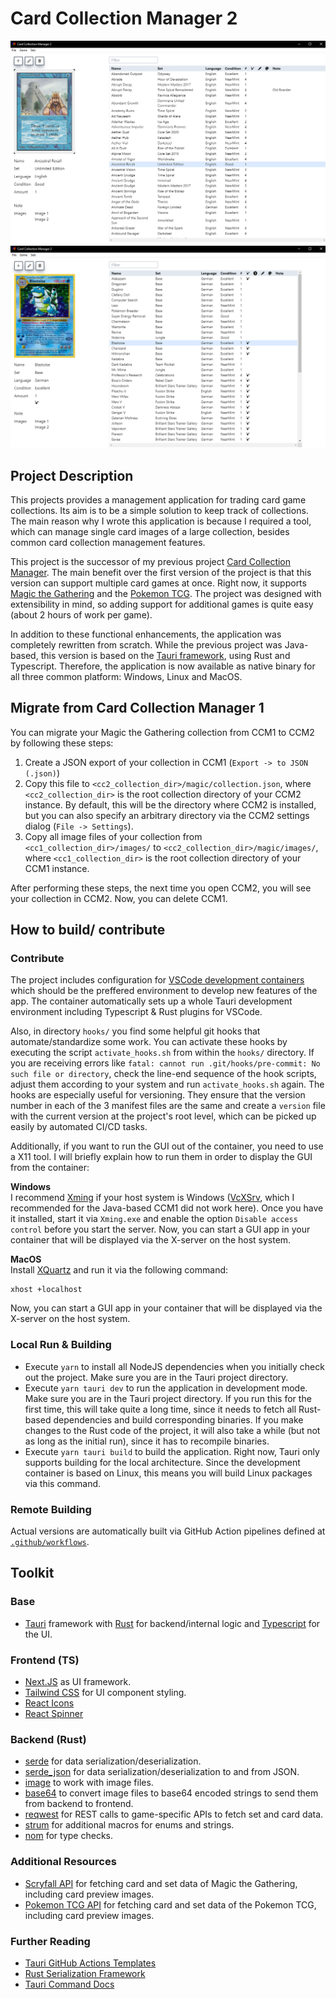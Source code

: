 # Card Collection Manager 2
![img1](img1.PNG)
![img2](img2.PNG)

## Project Description
This projects provides a management application for trading card game collections. Its aim is to be a simple solution to keep track of collections. The main reason why I wrote this application is because I required a tool, which can manage single card images of a large collection, besides common card collection management features.

This project is the successor of my previous project [Card Collection Manager](https://github.com/sebastiandine/Card-Collection-Manager). The main benefit over the first version of the project is that this version can support multiple card games at once. Right now, it supports [Magic the Gathering](https://magic.wizards.com/) and the [Pokemon TCG](https://tcg.pokemon.com). The project was designed with extensibility in mind, so adding support for additional games is quite easy (about 2 hours of work per game).

In addition to these functional enhancements, the application was completely rewritten from scratch. While the previous project was Java-based, this version is based on the [Tauri framework](https://tauri.app/), using Rust and Typescript. Therefore, the application is now available as native binary for all three common platform: Windows, Linux and MacOS.

## Migrate from Card Collection Manager 1
You can migrate your Magic the Gathering collection from CCM1 to CCM2 by following these steps:
1. Create a JSON export of your collection in CCM1 (`Export -> to JSON (.json)`)
2. Copy this file to `<cc2_collection_dir>/magic/collection.json`, where `<cc2_collection_dir>` is the root collection directory of your CCM2 instance. By default, this will be the directory where CCM2 is installed, but you can also specify an arbitrary directory via the CCM2 settings dialog (`File -> Settings`).
3. Copy all image files of your collection from `<cc1_collection_dir>/images/` to `<cc2_collection_dir>/magic/images/`, where `<cc1_collection_dir>` is the root collection directory of your CCM1 instance.

After performing these steps, the next time you open CCM2, you will see your collection in CCM2. Now, you can delete CCM1.


## How to build/ contribute
### Contribute
The project includes configuration for [VSCode development containers](https://code.visualstudio.com/docs/remote/containers) which should be the preffered environment to develop new features of the app. The container automatically sets up a whole Tauri development environment including Typescript & Rust plugins for VSCode.

Also, in directory `hooks/` you find some helpful git hooks that automate/standardize some work. You can activate these hooks by executing the script `activate_hooks.sh` from within the `hooks/` directory. If you are receiving errors like `fatal: cannot run .git/hooks/pre-commit: No such file or directory`, check the line-end sequence of the hook scripts, adjust them according to your system and run `activate_hooks.sh` again. The hooks are especially useful for versioning. They ensure that the version number in each of the 3 manifest files are the same and create a `version` file with the current version at the project's root level, which can be picked up easily by automated CI/CD tasks.

Additionally, if you want to run the GUI out of the container, you need to use a X11 tool. I will briefly explain how to run them in order to display the GUI from the container:

**Windows**<br>
I recommend [Xming](https://sourceforge.net/projects/xming/) if your host system is Windows ([VcXSrv](https://sourceforge.net/projects/vcxsrv/), which I recommended for the Java-based CCM1 did not work here). Once you have it installed, start it via `Xming.exe` and enable the option `Disable access control` before you start the server. Now, you can start a GUI app in your container that will be displayed via the X-server on the host system.

**MacOS**<br>
Install [XQuartz](https://www.xquartz.org/) and run it via the following command:
```
xhost +localhost
```
Now, you can start a GUI app in your container that will be displayed via the X-server on the host system.

### Local Run & Building
* Execute  `yarn` to install all NodeJS dependencies when you initially check out the project. Make sure you are in the Tauri project directory.
* Execute `yarn tauri dev` to run the application in development mode. Make sure you are in the Tauri project directory. If you run this for the first time, this will take quite a long time, since it needs to fetch all Rust-based dependencies and build corresponding binaries. If you make changes to the Rust code of the project, it will also take a while (but not as long as the initial run), since it has to recompile binaries.
* Execute `yarn tauri build`  to build the application. Right now, Tauri only supports building for the local architecture. Since the development container is based on Linux, this means you will build Linux packages via this command.

### Remote Building
Actual versions are automatically built via GitHub Action pipelines defined at [`.github/workflows`](./.github/workflows/).

## Toolkit
### Base
* [Tauri](https://tauri.app/) framework with [Rust](https://www.rust-lang.org/) for backend/internal logic and [Typescript](https://www.typescriptlang.org/) for the UI. 

### Frontend (TS)
* [Next.JS](https://nextjs.org/) as UI framework.
* [Tailwind CSS](https://tailwindcss.com/) for UI component styling.
* [React Icons](https://react-icons.github.io/react-icons/)
* [React Spinner](https://mhnpd.github.io/react-loader-spinner/docs/intro)

### Backend (Rust)
* [serde](https://crates.io/crates/serde) for data serialization/deserialization.
* [serde_json](https://crates.io/crates/serde_json) for data serialization/deserialization to and from JSON.
* [image](https://crates.io/crates/image) to work with image files.
* [base64](https://crates.io/crates/base64) to convert image files to base64 encoded strings to send them from backend to frontend.
* [reqwest](https://crates.io/crates/reqwest) for REST calls to game-specific APIs to fetch set and card data.
* [strum](https://crates.io/crates/strum) for additional macros for enums and strings.
* [nom](https://crates.io/crates/nom) for type checks.

### Additional Resources
* [Scryfall API](https://scryfall.com/docs/api) for fetching card and set data of Magic the Gathering, including card preview images.
* [Pokemon TCG API](https://docs.pokemontcg.io/) for fetching card and set data of the Pokemon TCG, including card preview images.

### Further Reading
* [Tauri GitHub Actions Templates](https://github.com/tauri-apps/tauri-action)
* [Rust Serialization Framework](https://github.com/serde-rs/serde)
* [Tauri Command Docs](https://tauri.app/v1/guides/features/command)
